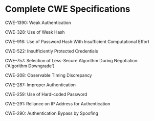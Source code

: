 

# Complete CWE Specifications

CWE-1390: Weak Authentication

CWE-328: Use of Weak Hash

CWE-916: Use of Password Hash With Insufficient Computational Effort

CWE-522: Insufficiently Protected Credentials

CWE-757: Selection of Less-Secure Algorithm During Negotiation ('Algorithm Downgrade')

CWE-208: Observable Timing Discrepancy

CWE-287: Improper Authentication

CWE-259: Use of Hard-coded Password

CWE-291: Reliance on IP Address for Authentication

CWE-290: Authentication Bypass by Spoofing